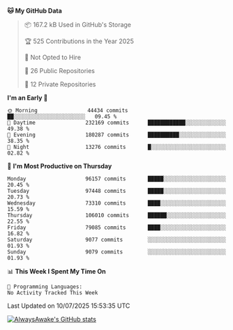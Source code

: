 <!--START_SECTION:waka-->
**🐱 My GitHub Data** 

> 📦 167.2 kB Used in GitHub's Storage 
 > 
> 🏆 525 Contributions in the Year 2025
 > 
> 🚫 Not Opted to Hire
 > 
> 📜 26 Public Repositories 
 > 
> 🔑 12 Private Repositories 
 > 
**I'm an Early 🐤** 

```text
🌞 Morning                44434 commits       ██░░░░░░░░░░░░░░░░░░░░░░░   09.45 % 
🌆 Daytime                232169 commits      ████████████░░░░░░░░░░░░░   49.38 % 
🌃 Evening                180287 commits      ██████████░░░░░░░░░░░░░░░   38.35 % 
🌙 Night                  13276 commits       █░░░░░░░░░░░░░░░░░░░░░░░░   02.82 % 
```
📅 **I'm Most Productive on Thursday** 

```text
Monday                   96157 commits       █████░░░░░░░░░░░░░░░░░░░░   20.45 % 
Tuesday                  97448 commits       █████░░░░░░░░░░░░░░░░░░░░   20.73 % 
Wednesday                73310 commits       ████░░░░░░░░░░░░░░░░░░░░░   15.59 % 
Thursday                 106010 commits      ██████░░░░░░░░░░░░░░░░░░░   22.55 % 
Friday                   79085 commits       ████░░░░░░░░░░░░░░░░░░░░░   16.82 % 
Saturday                 9077 commits        ░░░░░░░░░░░░░░░░░░░░░░░░░   01.93 % 
Sunday                   9079 commits        ░░░░░░░░░░░░░░░░░░░░░░░░░   01.93 % 
```


📊 **This Week I Spent My Time On** 

```text
💬 Programming Languages: 
No Activity Tracked This Week
```


 Last Updated on 10/07/2025 15:53:35 UTC
<!--END_SECTION:waka-->

[![AlwaysAwake's GitHub stats](https://github-readme-stats.vercel.app/api?username=AlwaysAwake&show_icons=true&theme=github_dark&count_private=true)](https://github.com/AlwaysAwake/AlwaysAwake)
